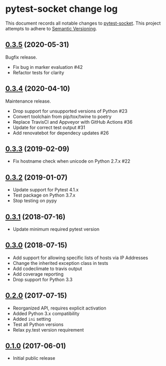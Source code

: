 # pytest-socket change log

This document records all notable changes to
[pytest-socket](https://pypi.python.org/pypi/pytest-socket). This
project attempts to adhere to [Semantic Versioning](http://semver.org/).

## [0.3.5][] (2020-05-31)

Bugfix release.

- Fix bug in marker evaluation \#42
- Refactor tests for clarity

## [0.3.4][] (2020-04-10)

Maintenance release.

- Drop support for unsupported versions of Python #23
- Convert toolchain from pip/tox/twine to poetry
- Replace TravisCI and Appveyor with GitHub Actions #36
- Update for correct test output #31
- Add renovatebot for dependecy updates #26

## [0.3.3][] (2019-02-09)

- Fix hostname check when unicode on Python 2.7.x #22

## [0.3.2][] (2019-01-07)

- Update support for Pytest 4.1.x
- Test package on Python 3.7.x
- Stop testing on pypy

## [0.3.1][] (2018-07-16)

- Update minimum required pytest version

## [0.3.0][] (2018-07-15)

- Add support for allowing specific lists of hosts via IP Addresses
- Change the inherited exception class in tests
- Add codeclimate to travis output
- Add coverage reporting
- Drop support for Python 3.3

## [0.2.0][] (2017-07-15)

- Reorganized API, requires explicit activation
- Added Python 3.x compatibility
- Added `ini` setting
- Test all Python versions
- Relax py.test version requirement

## [0.1.0] (2017-06-01)

- Initial public release

[0.1.0]: https://github.com/miketheman/pytest-socket/releases/tag/0.1.0
[0.2.0]: https://github.com/miketheman/pytest-socket/compare/0.1.0...0.2.0
[0.3.0]: https://github.com/miketheman/pytest-socket/compare/0.2.0...0.3.0
[0.3.1]: https://github.com/miketheman/pytest-socket/compare/0.3.0...0.3.1
[0.3.2]: https://github.com/miketheman/pytest-socket/compare/0.3.1...0.3.2
[0.3.3]: https://github.com/miketheman/pytest-socket/compare/0.3.2...0.3.3
[0.3.4]: https://github.com/miketheman/pytest-socket/compare/0.3.3...0.3.4
[0.3.5]: https://github.com/miketheman/pytest-socket/compare/0.3.4...0.3.5
